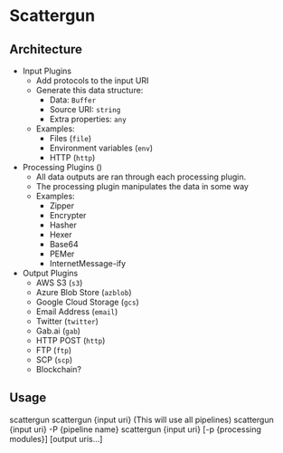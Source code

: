 # Scattergun

## Architecture

- Input Plugins
  - Add protocols to the input URI
  - Generate this data structure:
    - Data: `Buffer`
    - Source URI: `string`
    - Extra properties: `any`
  - Examples:
    - Files (`file`)
    - Environment variables (`env`)
    - HTTP (`http`)
- Processing Plugins ()
  - All data outputs are ran through each processing plugin.
  - The processing plugin manipulates the data in some way
  - Examples:
    - Zipper
    - Encrypter
    - Hasher
    - Hexer
    - Base64
    - PEMer
    - InternetMessage-ify
- Output Plugins
  - AWS S3 (`s3`)
  - Azure Blob Store (`azblob`)
  - Google Cloud Storage (`gcs`)
  - Email Address (`email`)
  - Twitter (`twitter`)
  - Gab.ai (`gab`)
  - HTTP POST (`http`)
  - FTP (`ftp`)
  - SCP (`scp`)
  - Blockchain?

## Usage

scattergun
scattergun {input uri} (This will use all pipelines)
scattergun {input uri} -P {pipeline name}
scattergun {input uri} \[-p {processing modules}\] \[output uris...\]